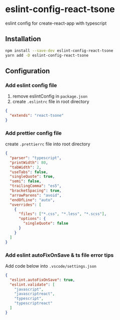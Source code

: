# eslint-config-react-tsone

eslint config for create-react-app with typescript

## Installation

```sh
npm install --save-dev eslint-config-react-tsone
yarn add -D eslint-config-react-tsone
```

## Configuration

### Add eslint config file

1. remove eslintConfig in `package.json`
2. create `.eslintrc` file in root directory

```json
{
  "extends": "react-tsone"
}
```

### Add prettier config file

create `.prettierrc` file into root directory

```json
{
  "parser": "typescript",
  "printWidth": 80,
  "tabWidth": 2,
  "useTabs": false,
  "singleQuote": true,
  "semi": false,
  "trailingComma": "es5",
  "bracketSpacing": true,
  "arrowParens": "avoid",
  "endOfLine": "auto",
  "overrides": [
    {
      "files": ["*.css", "*.less", "*.scss"],
      "options": {
        "singleQuote": false
      }
    }
  ]
}
```

### Add eslint autoFixOnSave & ts file error tips

Add code below into `.vscode/settings.json`

```json
{
  "eslint.autoFixOnSave": true,
  "eslint.validate": [
    "javascript",
    "javascriptreact",
    "typescript",
    "typescriptreact"
  ]
}
```
